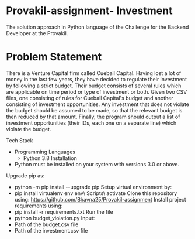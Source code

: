 # Provakil-assignment- Investment
The solution approach in Python language of the Challenge for the Backend Developer at the Provakil.

# Problem Statement
There is a Venture Capital firm called Cueball Capital. Having lost a lot of money in the last few years, they have decided to regulate their investment by following a strict budget. Their budget consists of several rules which are applicable on time period or type of investment or both. Given two CSV files, one consisting of rules for Cueball Capital's budget and another consisting of investment opportunities. Any investment that does not violate the budget should be assumed to be made, so that the relevant budget is then reduced by that amount. Finally, the program should output a list of investment opportunities (their IDs, each one on a separate line) which violate the budget.

Tech Stack
- Programming Languages
    - Python 3.8
Installation
- Python must be installed on your system with versions 3.0 or above.

Upgrade pip as:
- python -m pip install --upgrade pip
Setup virtual environment by:
- pip install virtualenv env
env\ Scripts\ activate
Clone this repository using:
https://github.com/Bhavna25/Provakil-assignment
Install project requirements using:
- pip install -r requirements.txt
Run the file
- python budget_violation.py
Input:
- Path of the budget.csv file
- Path of the investment.csv file
